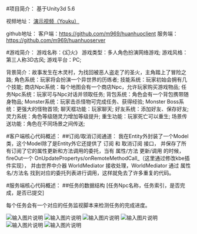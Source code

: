 #项目简介：
基于Unity3d 5.6

视频地址：
[演示视频（Youku）](http://v.youku.com/v_show/id_XMjg3NzMxNDAwOA==.html?spm=a2h3j.8428770.3416059.1)

github地址：
客户端：https://github.com/m969/huanhuoclient
服务端：https://github.com/m969/huanhuoserver

#游戏简介：
游戏名称：《幻火》
游戏类型：多人角色扮演网络游戏;
游戏风格：第三人称3D古风;
游戏平台：PC;

背景简介：故事发生在木灵村，为找回被恶人盗走了的圣火，主角踏上了冒险之路;
角色系统：玩家将会扮演一个异世界的历练者;
技能系统：玩家初始会拥有几个技能;
商店Npc系统：每个地图会有一个商店Npc，允许玩家购买游戏物品;
任务Npc系统：玩家可与Npc对话并领取任务;
背包系统：角色会有一个背包携带随身物品;
Monster系统：玩家击杀怪物可完成任务、获得经验;
Monster Boss系统：更强大的怪物首领;
聊天框功能：玩家聊天;
好友系统：添加好友、保存好友;
灵力系统：角色等级随灵力增加等级提升;
重生功能：玩家死亡可以重生;
场景传送功能：角色在不同场景之间传送;

#客户端核心代码概述：
##订阅/取消订阅通道：
我在Entity外封装了一个Model类，这个Model除了是Entity外它还提供了 订阅 和 取消订阅 接口，
并保存了所有订阅了它的属性更新和方法调用的委托，当有 属性/方法 更新/调用 的时候，fireOut一个 OnUpdatePropertys/onRemoteMethodCall_（这里通过修改kbe插件实现），
并由世界中介器 WorldMediator 接收处理，WorldMediator 通过 属性名/方法名 找到对应的委托列表进行调用，这样就免去了许多重复的代码。

#服务端核心代码概述：
##任务的数据结构
[任务Npc名称，任务索引，是否完成，是否已提交]

每个任务会有一个对应的任务监视脚本来检测任务的完成进度。

![输入图片说明](https://git.oschina.net/uploads/images/2017/0708/141406_21179a87_548730.png "在这里输入图片标题")
![输入图片说明](https://git.oschina.net/uploads/images/2017/0708/141551_67329105_548730.png "在这里输入图片标题")
![输入图片说明](https://git.oschina.net/uploads/images/2017/0708/141606_270ebfd3_548730.png "在这里输入图片标题")
![输入图片说明](https://git.oschina.net/uploads/images/2017/0708/141624_325a0cb2_548730.png "在这里输入图片标题")
![输入图片说明](https://git.oschina.net/uploads/images/2017/0708/141635_f02893bf_548730.png "在这里输入图片标题")
![输入图片说明](https://git.oschina.net/uploads/images/2017/0708/141643_22bc09a6_548730.png "在这里输入图片标题")
